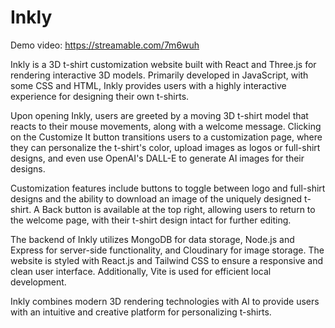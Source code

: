 # Inkly
Demo video: https://streamable.com/7m6wuh

Inkly is a 3D t-shirt customization website built with React and Three.js for rendering interactive 3D models. Primarily developed in JavaScript, with some CSS and HTML, Inkly provides users with a highly interactive experience for designing their own t-shirts.

Upon opening Inkly, users are greeted by a moving 3D t-shirt model that reacts to their mouse movements, along with a welcome message. Clicking on the Customize It button transitions users to a customization page, where they can personalize the t-shirt's color, upload images as logos or full-shirt designs, and even use OpenAI's DALL-E to generate AI images for their designs.

Customization features include buttons to toggle between logo and full-shirt designs and the ability to download an image of the uniquely designed t-shirt. A Back button is available at the top right, allowing users to return to the welcome page, with their t-shirt design intact for further editing.

The backend of Inkly utilizes MongoDB for data storage, Node.js and Express for server-side functionality, and Cloudinary for image storage. The website is styled with React.js and Tailwind CSS to ensure a responsive and clean user interface. Additionally, Vite is used for efficient local development.

Inkly combines modern 3D rendering technologies with AI to provide users with an intuitive and creative platform for personalizing t-shirts.
